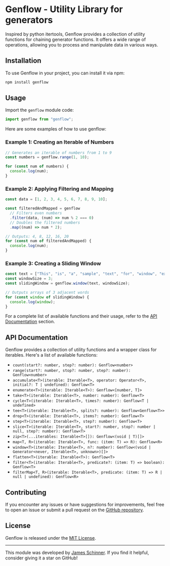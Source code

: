 # Genflow - Utility Library for generators

Inspired by python itertools, Genflow provides a collection of utility functions for chaining generator functions. It offers a wide range of operations, allowing you to process and manipulate data in various ways.

## Installation

To use Genflow in your project, you can install it via npm:

```bash
npm install genflow
```

## Usage

Import the `genflow` module code:

```ts
import genflow from "genflow";
```

Here are some examples of how to use genflow:

### Example 1: Creating an Iterable of Numbers

```ts
// Generates an iterable of numbers from 1 to 9
const numbers = genflow.range(1, 10);

for (const num of numbers) {
  console.log(num);
}
```

### Example 2: Applying Filtering and Mapping

```ts
const data = [1, 2, 3, 4, 5, 6, 7, 8, 9, 10];

const filteredAndMapped = genflow
  // Filters even numbers
  .filter(data, (num) => num % 2 === 0)
  // Doubles the filtered numbers
  .map((num) => num * 2);

// Outputs: 4, 8, 12, 16, 20
for (const num of filteredAndMapped) {
  console.log(num);
}
```

### Example 3: Creating a Sliding Window

```ts
const text = ["This", "is", "a", "sample", "text", "for", "window", "example"];
const windowSize = 3;
const slidingWindow = genflow.window(text, windowSize);

// Outputs arrays of 3 adjacent words
for (const window of slidingWindow) {
  console.log(window);
}
```

For a complete list of available functions and their usage, refer to the [API Documentation](#api-documentation) section.

## API Documentation

Genflow provides a collection of utility functions and a wrapper class for iterables. Here's a list of available functions:

- `count(start?: number, step?: number): Genflow<number>`
- `range(start?: number, stop?: number, step?: number): Genflow<number>`
- `accumulate<T>(iterable: Iterable<T>, operator: Operator<T>, initial?: T | undefined): Genflow<T>`
- `enumerate<T>(iterable: Iterable<T>): Genflow<[number, T]>`
- `take<T>(iterable: Iterable<T>, number: number): Genflow<T>`
- `cycle<T>(iterable: Iterable<T>, times?: number): Genflow<T | undefined>`
- `tee<T>(iterable: Iterable<T>, splits?: number): Genflow<Genflow<T>>`
- `drop<T>(iterable: Iterable<T>, items?: number): Genflow<T>`
- `step<T>(iterable: Iterable<T>, step?: number): Genflow<T>`
- `slice<T>(iterable: Iterable<T>, start?: number, stop?: number | null, step?: number): Genflow<T>`
- `zip<T>(...iterables: Iterable<T>[]): Genflow<(void | T)[]>`
- `map<T, R>(iterable: Iterable<T>, func: (item: T) => R): Genflow<R>`
- `window<T>(iterable: Iterable<T>, n?: number): Genflow<(void | Generator<never, Iterable<T>, unknown>)[]>`
- `flatten<T>(iterable: Iterable<T>): Genflow<T>`
- `filter<T>(iterable: Iterable<T>, predicate?: (item: T) => boolean): Genflow<T>`
- `filterMap<T, R>(iterable: Iterable<T>, predicate: (item: T) => R | null | undefined): Genflow<R>`

## Contributing

If you encounter any issues or have suggestions for improvements, feel free to open an issue or submit a pull request on the [GitHub repository](https://github.com/jamespeterschinner/genflow).

## License

Genflow is released under the [MIT License](https://opensource.org/licenses/MIT).

---

This module was developed by [James Schinner](https://github.com/jamespeterschinner). If you find it helpful, consider giving it a star on GitHub!
